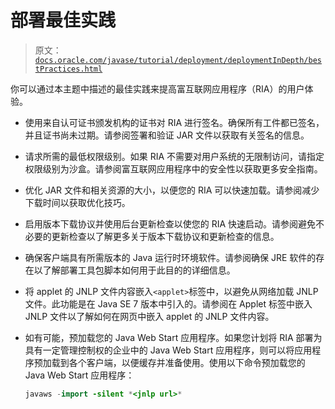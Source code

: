 # 部署最佳实践

> 原文：[`docs.oracle.com/javase/tutorial/deployment/deploymentInDepth/bestPractices.html`](https://docs.oracle.com/javase/tutorial/deployment/deploymentInDepth/bestPractices.html)

你可以通过本主题中描述的最佳实践来提高富互联网应用程序（RIA）的用户体验。

+   使用来自认可证书颁发机构的证书对 RIA 进行签名。确保所有工件都已签名，并且证书尚未过期。请参阅签署和验证 JAR 文件以获取有关签名的信息。

+   请求所需的最低权限级别。如果 RIA 不需要对用户系统的无限制访问，请指定权限级别为沙盒。请参阅富互联网应用程序中的安全性以获取更多安全指南。

+   优化 JAR 文件和相关资源的大小，以便您的 RIA 可以快速加载。请参阅减少下载时间以获取优化技巧。

+   启用版本下载协议并使用后台更新检查以使您的 RIA 快速启动。请参阅避免不必要的更新检查以了解更多关于版本下载协议和更新检查的信息。

+   确保客户端具有所需版本的 Java 运行时环境软件。请参阅确保 JRE 软件的存在以了解部署工具包脚本如何用于此目的的详细信息。

+   将 applet 的 JNLP 文件内容嵌入`<applet>`标签中，以避免从网络加载 JNLP 文件。此功能是在 Java SE 7 版本中引入的。请参阅在 Applet 标签中嵌入 JNLP 文件以了解如何在网页中嵌入 applet 的 JNLP 文件内容。

+   如有可能，预加载您的 Java Web Start 应用程序。如果您计划将 RIA 部署为具有一定管理控制权的企业中的 Java Web Start 应用程序，则可以将应用程序预加载到各个客户端，以便缓存并准备使用。使用以下命令预加载您的 Java Web Start 应用程序：

    ```java
    javaws -import -silent *<jnlp url>*

    ```
